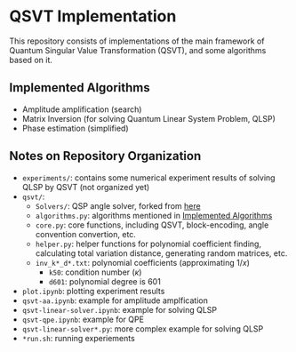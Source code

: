 # QSVT Implementation

This repository consists of implementations of the main framework of Quantum Singular Value Transformation (QSVT), and some algorithms based on it.

## Implemented Algorithms
- Amplitude amplification (search)
- Matrix Inversion (for solving Quantum Linear System Problem, QLSP)
- Phase estimation (simplified)

## Notes on Repository Organization

- `experiments/`: contains some numerical experiment results of solving QLSP by QSVT (not organized yet)
- `qsvt/`: 
  - `Solvers/`: QSP angle solver, forked from [here](https://github.com/bartubisgin/QSVTinQiskit-2021-Europe-Hackathon-Winning-Project-)
  - `algorithms.py`: algorithms mentioned in [Implemented Algorithms](./README.md/#implemented-algorithms)
  - `core.py`: core functions, including QSVT, block-encoding, angle convention convertion, etc.
  - `helper.py`: helper functions for polynomial coefficient finding, calculating total variation distance, generating random matrices, etc.
  - `inv_k*_d*.txt`: polynomial coefficients (approximating $1/x$)
    - `k50`: condition number ($\kappa$)
    - `d601`: polynomial degree is $601$
- `plot.ipynb`: plotting experiment results
- `qsvt-aa.ipynb`: example for amplitude amplfication
- `qsvt-linear-solver.ipynb`: example for solving QLSP
- `qsvt-qpe.ipynb`: example for QPE
- `qsvt-linear-solver*.py`: more complex example for solving QLSP
- `*run.sh`: running experiements